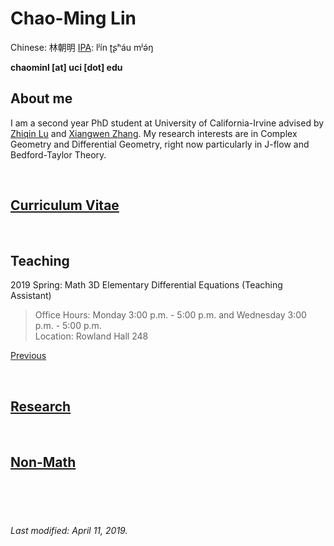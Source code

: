 # Chao-Ming Lin
Chinese: 林朝明
[IPA](https://en.wikipedia.org/wiki/Help:IPA/Mandarin): lʲín ʈʂʰáu mʲə́ŋ

**chaominl [at] uci [dot] edu**


## About me
I am a second year PhD student at University of California-Irvine advised by [Zhiqin Lu](https://www.math.uci.edu/~zlu/) and [Xiangwen Zhang](https://www.math.uci.edu/~xiangwen/). My research interests are in Complex Geometry and Differential Geometry, right now particularly in J-flow and Bedford-Taylor Theory.

<br />


## [Curriculum Vitae](https://chaominl.github.io/CV)   

<br />


## Teaching
2019 Spring: Math 3D Elementary Differential Equations (Teaching Assistant)   
> Office Hours: Monday 3:00 p.m. - 5:00 p.m. and Wednesday 3:00 p.m. - 5:00 p.m.   
> Location: Rowland Hall 248   

[Previous](https://chaominl.github.io/TeachingExperience)

<br />


## [Research](https://chaominl.github.io/Research)

<br />

## [Non-Math](https://chaominl.github.io/recreation)

<br />
<br />
<br />


###### Last modified: April 11, 2019.
